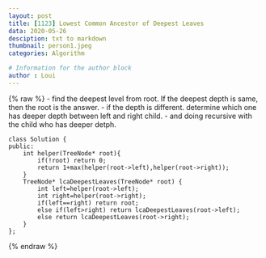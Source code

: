 ```yaml
---
layout: post
title: [1123] Lowest Common Ancestor of Deepest Leaves
data: 2020-05-26
desciption: txt to markdown
thumbnail: person1.jpeg
categories: Algorithm

# Information for the author block
author : Loui
---
```


{% raw %}
	﻿- find the deepest level from root. If the deepest depth is same, then the root is the answer.
	- if the depth is different. determine which one has deeper depth between left and right child.
	- and doing recursive with the child who has deeper detph.
	
	class Solution {
	public:
	    int helper(TreeNode* root){
	        if(!root) return 0;
	        return 1+max(helper(root->left),helper(root->right));
	    }
	    TreeNode* lcaDeepestLeaves(TreeNode* root) {
	        int left=helper(root->left);
	        int right=helper(root->right);
	        if(left==right) return root;
	        else if(left>right) return lcaDeepestLeaves(root->left);
	        else return lcaDeepestLeaves(root->right);
	    }
	};
{% endraw %}
